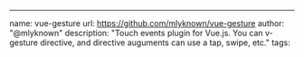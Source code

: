 ---
name: vue-gesture
url: https://github.com/mlyknown/vue-gesture
author: "@mlyknown"
description: "Touch events plugin for Vue.js. You can v-gesture directive, and directive auguments can use a tap, swipe, etc."
tags:
